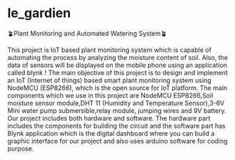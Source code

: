 # le_gardien
 🪴Plant Monitoring and Automated Watering System🪴

This project is IoT based plant monitoring system which is  capable of automating the process by analyzing the moisture content of soil. Also, the data of sensors will be displayed on  the mobile phone using an application called blynk !
The main objective of this project is to design and implement an IoT (Internet of things) based smart plant monitoring system using NodeMCU (ESP8266), which is the open source for  IoT platform.
The main components which we use in this project are NodeMCU ESP8266,Soil moisture sensor module,DHT 11 (Humidity and Temperature Sensor),3-6V Mini water pump submersible,relay module, jumping wires and 9V battery.
Our project includes both hardware and software. The hardware part includes the components for building the circuit and the software part  has Blynk application which is the digital dashboard where you can build a graphic interface for our project and also uses arduino software for coding purpose. 





























